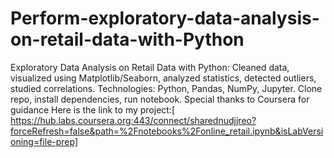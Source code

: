 # Perform-exploratory-data-analysis-on-retail-data-with-Python
Exploratory Data Analysis on Retail Data with Python:  Cleaned data, visualized using Matplotlib/Seaborn, analyzed statistics, detected outliers, studied correlations. Technologies: Python, Pandas, NumPy, Jupyter. Clone repo, install dependencies, run notebook. Special thanks to Coursera for guidance
Here is the link to my project:[ https://hub.labs.coursera.org:443/connect/sharednudjjreo?forceRefresh=false&path=%2Fnotebooks%2Fonline_retail.ipynb&isLabVersioning=file-prep]
